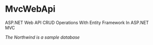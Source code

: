 # MvcWebApi
 
ASP.NET Web API CRUD Operations With Entity Framework In ASP.NET MVC


*The Northwind is a sample database*
